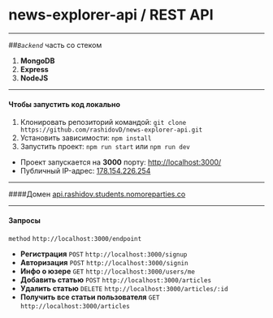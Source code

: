 # news-explorer-api / REST API
___
##<i>`Backend`</i> часть со стеком
1. **MongoDB**
2. **Express**
3. **NodeJS**
___
#### Чтобы запустить код локально

1. Клонировать репозиторий командой:
`git clone https://github.com/rashidovD/news-explorer-api.git`
2. Установить зависимости:
`npm install`
3. Запустить проект:
`npm run start` или `npm run dev`
* Проект запускается на <b>3000</b> порту:
[http://localhost:3000/](http://localhost:3000/)
* Публичный IP-адрес:
[178.154.226.254](http://178.154.226.254/)
___
####Домен
[api.rashidov.students.nomoreparties.co](https://api.rashidov.students.nomoreparties.co/)
___
#### Запросы
 `method` `http://localhost:3000/endpoint `

* **Регистрация**
`POST` `http://localhost:3000/signup`
* **Авторизация**
`POST` `http://localhost:3000/signin`
* **Инфо о юзере**
`GET` `http://localhost:3000/users/me`
* **Добавить статью**
`POST` `http://localhost:3000/articles`
* **Удалить статью**
`DELETE` `http://localhost:3000/articles/:id`
* **Получить все статьи пользователя**
`GET` `http://localhost:3000/articles`